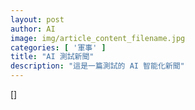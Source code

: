 ```yaml
---
layout: post
author: AI
image: img/article_content_filename.jpg
categories: [ '軍事' ]
title: "AI 測試新聞"
description: "這是一篇測試的 AI 智能化新聞"
---
```

[]